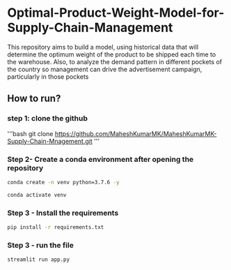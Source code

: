 # Optimal-Product-Weight-Model-for-Supply-Chain-Management
This repository aims to build a model, using historical data that will determine the optimum weight of the product to be shipped each time to the warehouse. Also, to analyze the demand pattern in different pockets of the country so management can drive the advertisement campaign, particularly in those pockets


## How to run?

### step 1: clone the github
'''bash
git clone https://github.com/MaheshKumarMK/MaheshKumarMK-Supply-Chain-Mnagement.git
'''

### Step 2- Create a conda environment after opening the repository

```bash
conda create -n venv python=3.7.6 -y
```

```bash
conda activate venv
```

### Step 3 - Install the requirements

```bash
pip install -r requirements.txt
```
### Step 3 - run the file

```bash
streamlit run app.py
```
